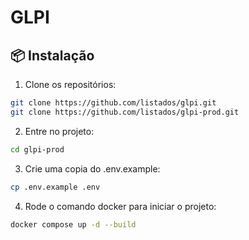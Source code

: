 # GLPI

## 📦 Instalação

1. Clone os repositórios:

```bash
git clone https://github.com/listados/glpi.git
git clone https://github.com/listados/glpi-prod.git
```

2. Entre no projeto:

```bash
cd glpi-prod
```

3. Crie uma copia do .env.example:

```bash
cp .env.example .env
```

4. Rode o comando docker para iniciar o projeto:

```bash
docker compose up -d --build

```